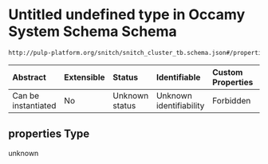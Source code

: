 # Untitled undefined type in Occamy System Schema Schema

```txt
http://pulp-platform.org/snitch/snitch_cluster_tb.schema.json#/properties/s1_quadrant/properties
```



| Abstract            | Extensible | Status         | Identifiable            | Custom Properties | Additional Properties | Access Restrictions | Defined In                                                       |
| :------------------ | :--------- | :------------- | :---------------------- | :---------------- | :-------------------- | :------------------ | :--------------------------------------------------------------- |
| Can be instantiated | No         | Unknown status | Unknown identifiability | Forbidden         | Allowed               | none                | [occamy.schema.json*](occamy.schema.json "open original schema") |

## properties Type

unknown
